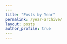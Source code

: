 ```yaml
---
​---
title: "Posts by Year"
permalink: /year-archive/
layout: posts
author_profile: true
​---
---
```


